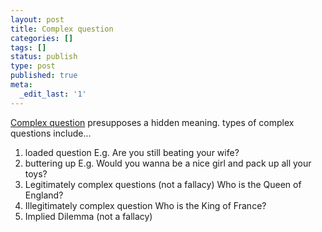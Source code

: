```yaml
---
layout: post
title: Complex question
categories: []
tags: []
status: publish
type: post
published: true
meta:
  _edit_last: '1'
---
```

[Complex question](http://en.wikipedia.org/wiki/Fallacy_of_many_questions) presupposes a hidden meaning. types of complex questions include...
1. loaded question E.g. Are you still beating your wife? 
2. buttering up E.g. Would you wanna be a nice girl and pack up all your toys? 
3. Legitimately complex questions (not a fallacy) Who is the Queen of England?
4. Illegitimately complex question Who is the King of France?
5. Implied Dilemma (not a fallacy)
